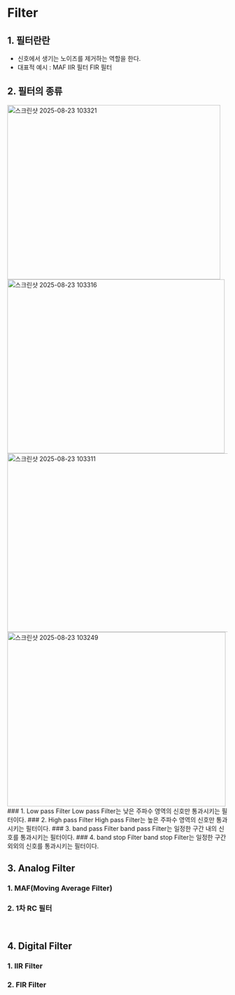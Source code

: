 # Filter

## 1. 필터란란
- 신호에서 생기는 노이즈를 제거하는 역할을 한다.
- 대표적 예시 : MAF IIR 필터 FIR 필터
## 2. 필터의 종류
<img width="487" height="399" alt="스크린샷 2025-08-23 103321" src="https://github.com/user-attachments/assets/09e8e7c7-d583-44f1-9fd0-8da826140e2d" />
<img width="497" height="398" alt="스크린샷 2025-08-23 103316" src="https://github.com/user-attachments/assets/d2606146-4df8-42d8-b22d-39d523dd2aa3" />
<img width="506" height="409" alt="스크린샷 2025-08-23 103311" src="https://github.com/user-attachments/assets/7ee29e80-d938-4653-92dc-c3fe0356b93c" />
<img width="499" height="399" alt="스크린샷 2025-08-23 103249" src="https://github.com/user-attachments/assets/cf91f482-a011-41c9-bb04-fac85d2e586b" />
### 1. Low pass Filter
Low pass Filter는 낮은 주파수 영역의 신호만 통과시키는 필터이다.
### 2. High pass Filter
High pass Filter는 높은 주파수 영역의 신호만 통과시키는 필터이다.
### 3. band pass Filter
band pass Filter는 일정한 구간 내의 신호를 통과시키는 필터이다.
### 4. band stop Filter
band stop Filter는 일정한 구간 외외의 신호를 통과시키는 필터이다.
<br>


## 3. Analog Filter

### 1. MAF(Moving Average Filter)


### 2. 1차 RC 필터

<br>


## 4. Digital Filter

### 1. IIR Filter

### 2. FIR Filter
